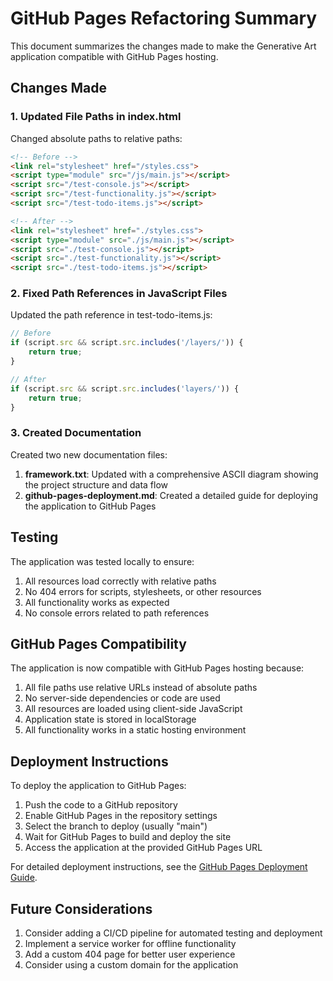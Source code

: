 # GitHub Pages Refactoring Summary

This document summarizes the changes made to make the Generative Art application compatible with GitHub Pages hosting.

## Changes Made

### 1. Updated File Paths in index.html

Changed absolute paths to relative paths:

```html
<!-- Before -->
<link rel="stylesheet" href="/styles.css">
<script type="module" src="/js/main.js"></script>
<script src="/test-console.js"></script>
<script src="/test-functionality.js"></script>
<script src="/test-todo-items.js"></script>

<!-- After -->
<link rel="stylesheet" href="./styles.css">
<script type="module" src="./js/main.js"></script>
<script src="./test-console.js"></script>
<script src="./test-functionality.js"></script>
<script src="./test-todo-items.js"></script>
```

### 2. Fixed Path References in JavaScript Files

Updated the path reference in test-todo-items.js:

```javascript
// Before
if (script.src && script.src.includes('/layers/')) {
    return true;
}

// After
if (script.src && script.src.includes('layers/')) {
    return true;
}
```

### 3. Created Documentation

Created two new documentation files:

1. **framework.txt**: Updated with a comprehensive ASCII diagram showing the project structure and data flow
2. **github-pages-deployment.md**: Created a detailed guide for deploying the application to GitHub Pages

## Testing

The application was tested locally to ensure:

1. All resources load correctly with relative paths
2. No 404 errors for scripts, stylesheets, or other resources
3. All functionality works as expected
4. No console errors related to path references

## GitHub Pages Compatibility

The application is now compatible with GitHub Pages hosting because:

1. All file paths use relative URLs instead of absolute paths
2. No server-side dependencies or code are used
3. All resources are loaded using client-side JavaScript
4. Application state is stored in localStorage
5. All functionality works in a static hosting environment

## Deployment Instructions

To deploy the application to GitHub Pages:

1. Push the code to a GitHub repository
2. Enable GitHub Pages in the repository settings
3. Select the branch to deploy (usually "main")
4. Wait for GitHub Pages to build and deploy the site
5. Access the application at the provided GitHub Pages URL

For detailed deployment instructions, see the [GitHub Pages Deployment Guide](./github-pages-deployment.md).

## Future Considerations

1. Consider adding a CI/CD pipeline for automated testing and deployment
2. Implement a service worker for offline functionality
3. Add a custom 404 page for better user experience
4. Consider using a custom domain for the application

